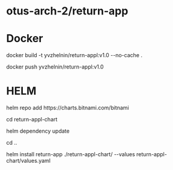 # otus-arch-2/return-app

# Docker
<p>docker build -t yvzhelnin/return-appl:v1.0 --no-cache .</p>
<p>docker push yvzhelnin/return-appl:v1.0</p> 

# HELM
<p>helm repo add https://charts.bitnami.com/bitnami</p>
<p>cd return-appl-chart</p>
<p>helm dependency update</p>
<p>cd ..</p>
<p>helm install return-app ./return-appl-chart/ --values return-appl-chart/values.yaml</p>
